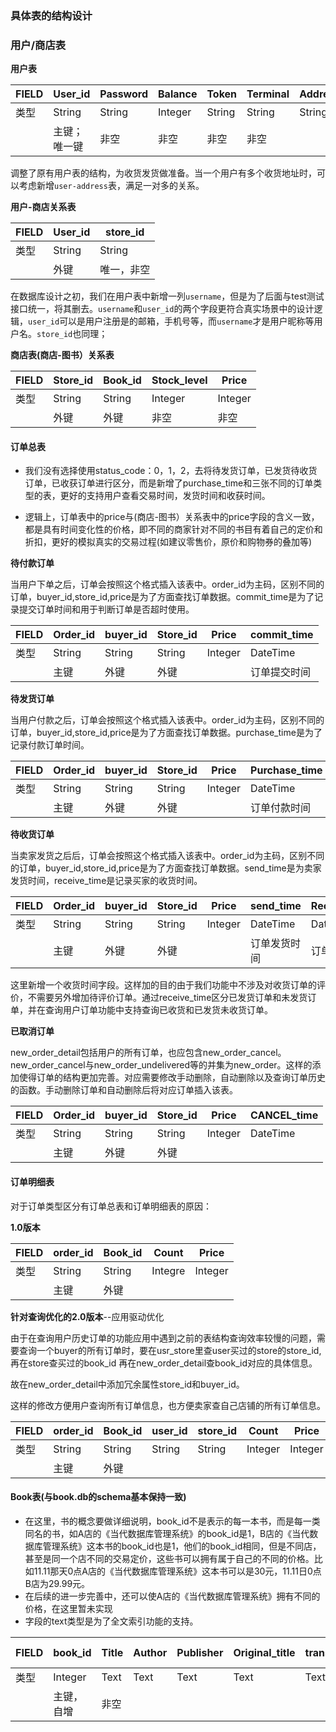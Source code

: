 ### 具体表的结构设计

### 用户/商店表

**用户表**

| FIELD | User_id      | Password | Balance | Token  | Terminal | Address |
| ----- | ------------ | -------- | ------- | ------ | -------- | ------- |
| 类型  | String       | String   | Integer | String | String   | String  |
|       | 主键；唯一键 | 非空     | 非空    | 非空   | 非空     |         |

调整了原有用户表的结构，为收货发货做准备。当一个用户有多个收货地址时，可以考虑新增`user-address`表，满足一对多的关系。

**用户-商店关系表**

| FIELD | User_id | store_id   |
| ----- | ------- | ---------- |
| 类型  | String  | String     |
|       | 外键    | 唯一，非空 |

在数据库设计之初，我们在用户表中新增一列`username`，但是为了后面与test测试接口统一，将其删去。`username`和`user_id`的两个字段更符合真实场景中的设计逻辑，`user_id`可以是用户注册是的邮箱，手机号等，而`username`才是用户昵称等用户名。`store_id`也同理；

**商店表(商店-图书）关系表**

| FIELD | Store_id | Book_id | Stock_level | Price   |
| ----- | -------- | ------- | ----------- | ------- |
| 类型  | String   | String  | Integer     | Integer |
|       | 外键     | 外键    | 非空        | 非空    |

#### 订单总表

- 我们没有选择使用status_code：0，1，2，去将待发货订单，已发货待收货订单，已收获订单进行区分，而是新增了purchase_time和三张不同的订单类型的表，更好的支持用户查看交易时间，发货时间和收获时间。

- 逻辑上，订单表中的price与(商店-图书）关系表中的price字段的含义一致，都是具有时间变化性的价格，即不同的商家针对不同的书目有着自己的定价和折扣，更好的模拟真实的交易过程(如建议零售价，原价和购物券的叠加等)

**待付款订单**

当用户下单之后，订单会按照这个格式插入该表中。order_id为主码，区别不同的订单，buyer_id,store_id,price是为了方面查找订单数据。commit_time是为了记录提交订单时间和用于判断订单是否超时使用。

| FIELD | Order_id | buyer_id | Store_id | Price   | commit_time  |
| ----- | -------- | -------- | -------- | ------- | ------------ |
| 类型  | String   | String   | String   | Integer | DateTime     |
|       | 主键     | 外键     | 外键     |         | 订单提交时间 |

**待发货订单**

当用户付款之后，订单会按照这个格式插入该表中。order_id为主码，区别不同的订单，buyer_id,store_id,price是为了方面查找订单数据。purchase_time是为了记录付款订单时间。

| FIELD | Order_id | buyer_id | Store_id | Price   | Purchase_time |
| ----- | -------- | -------- | -------- | ------- | ------------- |
| 类型  | String   | String   | String   | Integer | DateTime      |
|       | 主键     | 外键     | 外键     |         | 订单付款时间  |

**待收货订单**

当卖家发货之后后，订单会按照这个格式插入该表中。order_id为主码，区别不同的订单，buyer_id,store_id,price是为了方面查找订单数据。send_time是为卖家发货时间，receive_time是记录买家的收货时间。

| FIELD | Order_id | buyer_id | Store_id | Price   | send_time    | Receive_time |
| ----- | -------- | -------- | -------- | ------- | ------------ | ------------ |
| 类型  | String   | String   | String   | Integer | DateTime     | DateTime     |
|       | 主键     | 外键     | 外键     |         | 订单发货时间 | 订单收货时间 |

这里新增一个收货时间字段。这样加的目的由于我们功能中不涉及对收货订单的评价，不需要另外增加待评价订单。通过receive_time区分已发货订单和未发货订单，并在查询用户订单功能中支持查询已收货和已发货未收货订单。

**已取消订单**

new_order_detail包括用户的所有订单，也应包含new_order_cancel。new_order_cancel与new_order_undelivered等的并集为new_order。这样的添加使得订单的结构更加完善。对应需要修改手动删除，自动删除以及查询订单历史的函数。手动删除订单和自动删除后将对应订单插入该表。

| FIELD | Order_id | buyer_id | Store_id | Price   | CANCEL_time |
| ----- | -------- | -------- | -------- | ------- | ----------- |
| 类型  | String   | String   | String   | Integer | DateTime    |
|       | 主键     | 外键     | 外键     |         |             |

#### 订单明细表

对于订单类型区分有订单总表和订单明细表的原因：

**1.0版本**

| FIELD | order_id | Book_id | Count   | Price   |
| ----- | -------- | ------- | ------- | ------- |
| 类型  | String   | String  | Integre | Integer |
|       | 主键     | 外键    |         |         |

**针对查询优化的2.0版本**--应用驱动优化

由于在查询用户历史订单的功能应用中遇到之前的表结构查询效率较慢的问题，需要查询一个buyer的所有订单时，要在usr_store里查user买过的store的store_id, 再在store查买过的book_id 再在new_order_detail查book_id对应的具体信息。

故在new_order_detail中添加冗余属性store_id和buyer_id。

这样的修改方便用户查询所有订单信息，也方便卖家查自己店铺的所有订单信息。

| FIELD | order_id | Book_id | user_id | store_id | Count   | Price   |
| ----- | -------- | ------- | ------- | -------- | ------- | ------- |
| 类型  | String   | String  | String  | String   | Integer | Integer |
|       | 主键     | 外键    |         |          |         |         |



#### Book表(与book.db的schema基本保持一致)

- 在这里，书的概念要做详细说明，book_id不是表示的每一本书，而是每一类同名的书，如A店的《当代数据库管理系统》的book_id是1，B店的《当代数据库管理系统》这本书的book_id也是1，他们的book_id相同，但是不同店，甚至是同一个店不同的交易定价，这些书可以拥有属于自己的不同的价格。比如11.11那天0点A店的《当代数据库管理系统》这本书可以是30元，11.11日0点B店为29.99元。
- 在后续的进一步完善中，还可以使A店的《当代数据库管理系统》拥有不同的价格，在这里暂未实现
- 字段的text类型是为了全文索引功能的支持。

| FIELD | book_id    | Title | Author | Publisher | Original_title | translator | Pub_year | Pages | Original_price | Binding | Isbn | Author_intro | book_intro | cont ent | tags |
| ----- | ---------- | ----- | ------ | --------- | -------------- | ---------- | -------- | ----- | -------------- | ------- | ---- | ------------ | ---------- | -------- | ---- |
| 类型  | Integer    | Text  | Text   | Text      | Text           | Text       | Text     | Text  | Integer        | Text    | Text | Text         | Text       | Text     | Text |
|       | 主键，自增 | 非空  |        |           |                |            |          |       |                |         |      |              |            |          |      |



